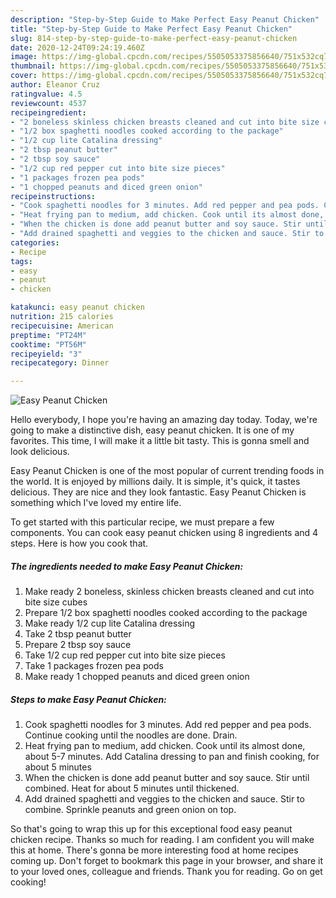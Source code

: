 ```yaml
---
description: "Step-by-Step Guide to Make Perfect Easy Peanut Chicken"
title: "Step-by-Step Guide to Make Perfect Easy Peanut Chicken"
slug: 814-step-by-step-guide-to-make-perfect-easy-peanut-chicken
date: 2020-12-24T09:24:19.460Z
image: https://img-global.cpcdn.com/recipes/5505053375856640/751x532cq70/easy-peanut-chicken-recipe-main-photo.jpg
thumbnail: https://img-global.cpcdn.com/recipes/5505053375856640/751x532cq70/easy-peanut-chicken-recipe-main-photo.jpg
cover: https://img-global.cpcdn.com/recipes/5505053375856640/751x532cq70/easy-peanut-chicken-recipe-main-photo.jpg
author: Eleanor Cruz
ratingvalue: 4.5
reviewcount: 4537
recipeingredient:
- "2 boneless skinless chicken breasts cleaned and cut into bite size cubes"
- "1/2 box spaghetti noodles cooked according to the package"
- "1/2 cup lite Catalina dressing"
- "2 tbsp peanut butter"
- "2 tbsp soy sauce"
- "1/2 cup red pepper cut into bite size pieces"
- "1 packages frozen pea pods"
- "1 chopped peanuts and diced green onion"
recipeinstructions:
- "Cook spaghetti noodles for 3 minutes. Add red pepper and pea pods. Continue cooking until the noodles are done. Drain."
- "Heat frying pan to medium, add chicken. Cook until its almost done, about 5-7 minutes. Add Catalina dressing to pan and finish cooking, for about 5 minutes"
- "When the chicken is done add peanut butter and soy sauce. Stir until combined. Heat for about 5 minutes until thickened."
- "Add drained spaghetti and veggies to the chicken and sauce. Stir to combine. Sprinkle peanuts and green onion on top."
categories:
- Recipe
tags:
- easy
- peanut
- chicken

katakunci: easy peanut chicken 
nutrition: 215 calories
recipecuisine: American
preptime: "PT24M"
cooktime: "PT56M"
recipeyield: "3"
recipecategory: Dinner

---
```



![Easy Peanut Chicken](https://img-global.cpcdn.com/recipes/5505053375856640/751x532cq70/easy-peanut-chicken-recipe-main-photo.jpg)

Hello everybody, I hope you're having an amazing day today. Today, we're going to make a distinctive dish, easy peanut chicken. It is one of my favorites. This time, I will make it a little bit tasty. This is gonna smell and look delicious.



Easy Peanut Chicken is one of the most popular of current trending foods in the world. It is enjoyed by millions daily. It is simple, it's quick, it tastes delicious. They are nice and they look fantastic. Easy Peanut Chicken is something which I've loved my entire life.


To get started with this particular recipe, we must prepare a few components. You can cook easy peanut chicken using 8 ingredients and 4 steps. Here is how you cook that.

<!--inarticleads1-->

##### The ingredients needed to make Easy Peanut Chicken:

1. Make ready 2 boneless, skinless chicken breasts cleaned and cut into bite size cubes
1. Prepare 1/2 box spaghetti noodles cooked according to the package
1. Make ready 1/2 cup lite Catalina dressing
1. Take 2 tbsp peanut butter
1. Prepare 2 tbsp soy sauce
1. Take 1/2 cup red pepper cut into bite size pieces
1. Take 1 packages frozen pea pods
1. Make ready 1 chopped peanuts and diced green onion




<!--inarticleads2-->

##### Steps to make Easy Peanut Chicken:

1. Cook spaghetti noodles for 3 minutes. Add red pepper and pea pods. Continue cooking until the noodles are done. Drain.
1. Heat frying pan to medium, add chicken. Cook until its almost done, about 5-7 minutes. Add Catalina dressing to pan and finish cooking, for about 5 minutes
1. When the chicken is done add peanut butter and soy sauce. Stir until combined. Heat for about 5 minutes until thickened.
1. Add drained spaghetti and veggies to the chicken and sauce. Stir to combine. Sprinkle peanuts and green onion on top.




So that's going to wrap this up for this exceptional food easy peanut chicken recipe. Thanks so much for reading. I am confident you will make this at home. There's gonna be more interesting food at home recipes coming up. Don't forget to bookmark this page in your browser, and share it to your loved ones, colleague and friends. Thank you for reading. Go on get cooking!
